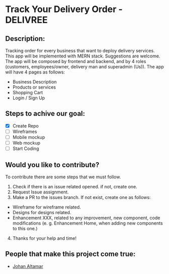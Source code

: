 # Track Your Delivery Order - DELIVREE 

## Description: 
Tracking order for every business that want to deploy delivery services. This app will be implemented with MERN stack. Suggestions are welcome. The app will be composed by frontend and backend, and by 4 roles (customers, employees/owner, delivery man and superadmin (Us)). The app will have 4 pages as follows: 
  - Business Description
  - Products or services
  - Shopping Cart
  - Login / Sign Up

## Steps to achive our goal:  
- [x] Create Repo
- [ ] Wireframes
- [ ] Mobile mockup
- [ ] Web mockup
- [ ] Start Coding

## Would you like to contribute? 
To contribute there are some steps that we must follow. 
1. Check if there is an issue related opened. if not, create one. 
2. Request Issue assignment. 
3. Make a PR to the issues branch. If not exist, create one as follows:
  - Wireframe for wireframe related. 
  - Designs for designs related. 
  - Enhancement XXX, related to any improvement, new component, code modifications (e. g. Enhancement Home, when adding new components to this one.) 
4. Thanks for your help and time! 

## People that make this project come true: 
  - [Johan Altamar](https://github.com/JohanAltamar/) 
